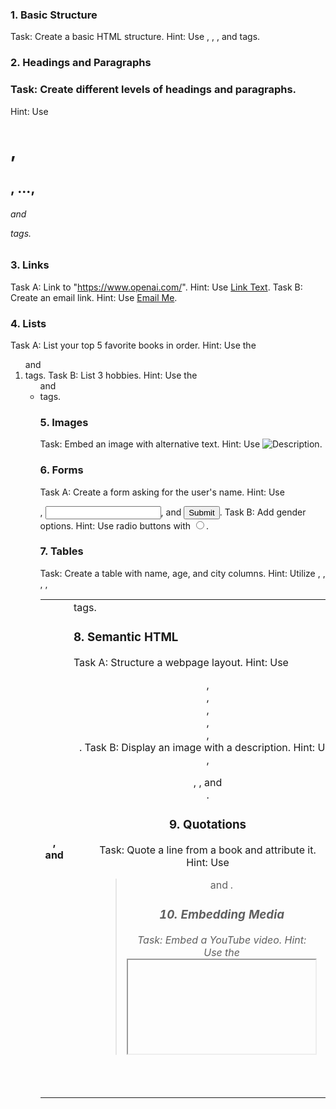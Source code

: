 ### 1. Basic Structure

Task: Create a basic HTML structure.
Hint: Use <!DOCTYPE html>, <html>, <head>, and <body> tags.
### 2. Headings and Paragraphs

### Task: Create different levels of headings and paragraphs.
Hint: Use <h1>, <h2>, ..., <h6> and <p> tags.
### 3. Links

Task A: Link to "https://www.openai.com/".
Hint: Use <a href="URL" target="_blank">Link Text</a>.
Task B: Create an email link.
Hint: Use <a href="mailto:someone@example.com">Email Me</a>.
### 4. Lists

Task A: List your top 5 favorite books in order.
Hint: Use the <ol> and <li> tags.
Task B: List 3 hobbies.
Hint: Use the <ul> and <li> tags.
### 5. Images

Task: Embed an image with alternative text.
Hint: Use <img src="URL" alt="Description">.
### 6. Forms

Task A: Create a form asking for the user's name.
Hint: Use <form>, <input type="text" name="username">, and <input type="submit">.
Task B: Add gender options.
Hint: Use radio buttons with <input type="radio" name="gender">.
### 7. Tables

Task: Create a table with name, age, and city columns.
Hint: Utilize <table>, <thead>, <tbody>, <tr>, <th>, and <td> tags.
### 8. Semantic HTML

Task A: Structure a webpage layout.
Hint: Use <header>, <nav>, <main>, <article>, <aside>, <footer>.
Task B: Display an image with a description.
Hint: Use <section>, <figure>, <img>, and <figcaption>.
### 9. Quotations

Task: Quote a line from a book and attribute it.
Hint: Use <blockquote> and <cite>.
### 10. Embedding Media

Task: Embed a YouTube video.
Hint: Use the <iframe> tag and source (src) from YouTube's share option.
### 11. Special Characters

Task: Use some special characters in a paragraph.
Hint: Employ HTML entities such as &amp; for "&", &lt; for "<", and &gt; for ">".
### 12. Practice Combining Elements

Task: Write a short blog post with various elements.
Hint: Combine tags like <h1>, <p>, <a>, and <img> to structure your content.
